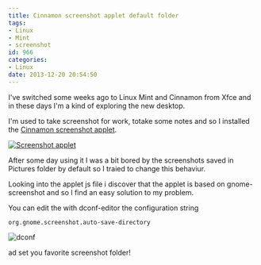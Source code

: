 ```yaml
---
title: Cinnamon screenshot applet default folder
tags:
- Linux
- Mint
- screenshot
id: 966
categories:
- Linux
date: 2013-12-20 20:54:50
---
```


I've switched some weeks ago to Linux Mint and Cinnamon from Xfce and in these days I'm a kind of exploring the new desktop.

I'm used to take screenshot for work, totake some notes and so I installed the [Cinnamon screenshot applet](http://cinnamon-spices.linuxmint.com/applets/view/35 "screenshot applet").

[![Screenshot applet](/images/2014/10/screenshot-from-2013-12-20-195253.png)](/images/2014/10/screenshot-from-2013-12-20-195253.png)


After some day using it I was a bit bored by the screenshots saved in Pictures folder by default so I traied to change this behaviur.

Looking into the applet js file i discover that the applet is based on gnome-screenshot and so I find an easy solution to my problem.

You can edit the with dconf-editor the configuration string

`org.gnome.screenshot.auto-save-directory `

![dconf](/images/2014/10/screenshot-from-2013-12-20-195128.png?w=300)

ad set you favorite screenshot folder!
